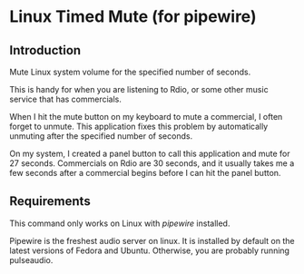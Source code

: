 # Linux Timed Mute (for pipewire)

## Introduction

Mute Linux system volume for the specified number of seconds.

This is handy for when you are listening to Rdio, or some other music service that has commercials.

When I hit the mute button on my keyboard to mute a commercial, I often forget to unmute.  This application fixes this problem by automatically unmuting after the specified number of seconds.

On my system, I created a panel button to call this application and mute for 27 seconds. Commercials on Rdio are 30 seconds, and it usually takes me a few seconds after a commercial begins before I can hit the panel button.

## Requirements

This command only works on Linux with *pipewire* installed.

Pipewire is the freshest audio server on linux. It is installed by default on the latest versions of Fedora and Ubuntu. Otherwise, you are probably running pulseaudio.
